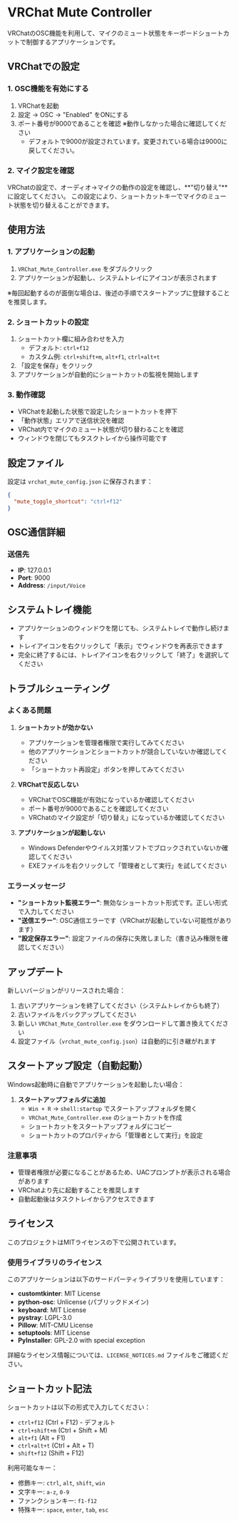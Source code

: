 # VRChat Mute Controller

VRChatのOSC機能を利用して、マイクのミュート状態をキーボードショートカットで制御するアプリケーションです。

## VRChatでの設定

### 1. OSC機能を有効にする

1. VRChatを起動
2. 設定 → OSC → "Enabled" をONにする
3. ポート番号が9000であることを確認 ※動作しなかった場合に確認してください
   - デフォルトで9000が設定されています。変更されている場合は9000に戻してください。

### 2. マイク設定を確認

VRChatの設定で、オーディオ→マイクの動作の設定を確認し、**"切り替え"**に設定してください。
この設定により、ショートカットキーでマイクのミュート状態を切り替えることができます。

## 使用方法

### 1. アプリケーションの起動

1. `VRChat_Mute_Controller.exe` をダブルクリック
2. アプリケーションが起動し、システムトレイにアイコンが表示されます

※毎回起動するのが面倒な場合は、後述の手順でスタートアップに登録することを推奨します。

### 2. ショートカットの設定

1. ショートカット欄に組み合わせを入力
   - デフォルト: `ctrl+f12`
   - カスタム例: `ctrl+shift+m`, `alt+f1`, `ctrl+alt+t`
2. 「設定を保存」をクリック
3. アプリケーションが自動的にショートカットの監視を開始します

### 3. 動作確認

- VRChatを起動した状態で設定したショートカットを押下
- 「動作状態」エリアで送信状況を確認
- VRChat内でマイクのミュート状態が切り替わることを確認
- ウィンドウを閉じてもタスクトレイから操作可能です

## 設定ファイル

設定は `vrchat_mute_config.json` に保存されます：

```json
{
  "mute_toggle_shortcut": "ctrl+f12"
}
```

## OSC通信詳細

### 送信先
- **IP**: 127.0.0.1
- **Port**: 9000
- **Address**: `/input/Voice`

## システムトレイ機能

- アプリケーションのウィンドウを閉じても、システムトレイで動作し続けます
- トレイアイコンを右クリックして「表示」でウィンドウを再表示できます
- 完全に終了するには、トレイアイコンを右クリックして「終了」を選択してください

## トラブルシューティング

### よくある問題

1. **ショートカットが効かない**
   - アプリケーションを管理者権限で実行してみてください
   - 他のアプリケーションとショートカットが競合していないか確認してください
   - 「ショートカット再設定」ボタンを押してみてください

2. **VRChatで反応しない**
   - VRChatでOSC機能が有効になっているか確認してください
   - ポート番号が9000であることを確認してください
   - VRChatのマイク設定が「切り替え」になっているか確認してください

3. **アプリケーションが起動しない**
   - Windows Defenderやウイルス対策ソフトでブロックされていないか確認してください
   - EXEファイルを右クリックして「管理者として実行」を試してください

### エラーメッセージ

- **"ショートカット監視エラー"**: 無効なショートカット形式です。正しい形式で入力してください
- **"送信エラー"**: OSC通信エラーです（VRChatが起動していない可能性があります）
- **"設定保存エラー"**: 設定ファイルの保存に失敗しました（書き込み権限を確認してください）

## アップデート

新しいバージョンがリリースされた場合：

1. 古いアプリケーションを終了してください（システムトレイからも終了）
2. 古いファイルをバックアップしてください
3. 新しい `VRChat_Mute_Controller.exe` をダウンロードして置き換えてください
4. 設定ファイル（`vrchat_mute_config.json`）は自動的に引き継がれます

## スタートアップ設定（自動起動）

Windows起動時に自動でアプリケーションを起動したい場合：

1. **スタートアップフォルダに追加**
   - `Win + R` → `shell:startup` でスタートアップフォルダを開く
   - `VRChat_Mute_Controller.exe` のショートカットを作成
   - ショートカットをスタートアップフォルダにコピー
   - ショートカットのプロパティから「管理者として実行」を設定

### 注意事項

- 管理者権限が必要になることがあるため、UACプロンプトが表示される場合があります
- VRChatより先に起動することを推奨します
- 自動起動後はタスクトレイからアクセスできます

##  ライセンス

このプロジェクトはMITライセンスの下で公開されています。

### 使用ライブラリのライセンス

このアプリケーションは以下のサードパーティライブラリを使用しています：

- **customtkinter**: MIT License
- **python-osc**: Unlicense (パブリックドメイン)
- **keyboard**: MIT License
- **pystray**: LGPL-3.0
- **Pillow**: MIT-CMU License
- **setuptools**: MIT License
- **PyInstaller**: GPL-2.0 with special exception

詳細なライセンス情報については、`LICENSE_NOTICES.md` ファイルをご確認ください。

## ショートカット記法

ショートカットは以下の形式で入力してください：

- `ctrl+f12` (Ctrl + F12) - デフォルト
- `ctrl+shift+m` (Ctrl + Shift + M)
- `alt+f1` (Alt + F1)
- `ctrl+alt+t` (Ctrl + Alt + T)
- `shift+f12` (Shift + F12)

利用可能なキー：
- 修飾キー: `ctrl`, `alt`, `shift`, `win`
- 文字キー: `a-z`, `0-9`
- ファンクションキー: `f1-f12`
- 特殊キー: `space`, `enter`, `tab`, `esc`
